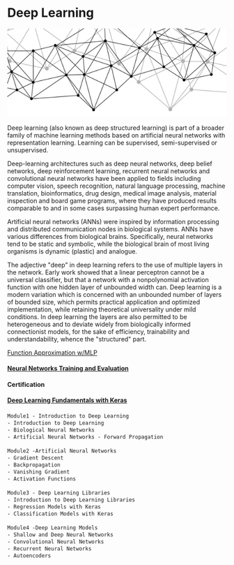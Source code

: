 # Deep Learning

![alt text](https://github.com/CatalaniCD/machine_learning/blob/main/deep_logo.png)

Deep learning (also known as deep structured learning) is part of a broader family of machine learning methods based on artificial neural networks with representation learning. Learning can be supervised, semi-supervised or unsupervised.

Deep-learning architectures such as deep neural networks, deep belief networks, deep reinforcement learning, recurrent neural networks and convolutional neural networks have been applied to fields including computer vision, speech recognition, natural language processing, machine translation, bioinformatics, drug design, medical image analysis, material inspection and board game programs, where they have produced results comparable to and in some cases surpassing human expert performance.

Artificial neural networks (ANNs) were inspired by information processing and distributed communication nodes in biological systems. ANNs have various differences from biological brains. Specifically, neural networks tend to be static and symbolic, while the biological brain of most living organisms is dynamic (plastic) and analogue.

The adjective "deep" in deep learning refers to the use of multiple layers in the network. Early work showed that a linear perceptron cannot be a universal classifier, but that a network with a nonpolynomial activation function with one hidden layer of unbounded width can. Deep learning is a modern variation which is concerned with an unbounded number of layers of bounded size, which permits practical application and optimized implementation, while retaining theoretical universality under mild conditions. In deep learning the layers are also permitted to be heterogeneous and to deviate widely from biologically informed connectionist models, for the sake of efficiency, trainability and understandability, whence the "structured" part.

[Function Approximation w/MLP](https://github.com/CatalaniCD/machine_learning/blob/main/func_approximation.py)

#### [Neural Networks Training and Evaluation](https://github.com/CatalaniCD/machine_learning/blob/main/neural_network_keras.py)

#### Certification 

#### [Deep Learning Fundamentals with Keras](https://courses.edx.org/certificates/cab03b2677004102b55f5e380524b8a6)


    Module1 - Introduction to Deep Learning
    - Introduction to Deep Learning
    - Biological Neural Networks
    - Artificial Neural Networks - Forward Propagation

    Module2 -Artificial Neural Networks
    - Gradient Descent
    - Backpropagation
    - Vanishing Gradient
    - Activation Functions

    Module3 - Deep Learning Libraries
    - Introduction to Deep Learning Libraries
    - Regression Models with Keras
    - Classification Models with Keras

    Module4 -Deep Learning Models
    - Shallow and Deep Neural Networks
    - Convolutional Neural Networks
    - Recurrent Neural Networks
    - Autoencoders
